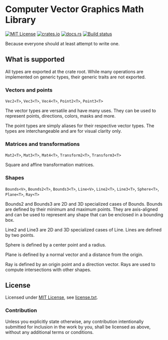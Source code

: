 Computer Vector Graphics Math Library
=====================================

[![MIT License](https://img.shields.io/badge/License-MIT-yellow.svg)](https://opensource.org/licenses/MIT)
[![crates.io](https://img.shields.io/crates/v/cvmath.svg)](https://crates.io/crates/cvmath)
[![docs.rs](https://docs.rs/cvmath/badge.svg)](https://docs.rs/cvmath)
[![Build status](https://github.com/CasualX/cvmath/workflows/CI/badge.svg)](https://github.com/CasualX/cvmath/actions)

Because everyone should at least attempt to write one.

What is supported
-----------------

All types are exported at the crate root. While many operations are implemented on generic types, their generic traits are not exported.

### Vectors and points

`Vec2<T>`, `Vec3<T>`, `Vec4<T>`, `Point2<T>`, `Point3<T>`

The vector types are versatile and have many uses. They can be used to represent points, directions, colors, masks and more.

The point types are simply aliases for their respective vector types. The types are interchangeable and are for visual clarity only.

### Matrices and transformations

`Mat2<T>`, `Mat3<T>`, `Mat4<T>`, `Transform2<T>`, `Transform3<T>`

Square and affine transformation matrices.

### Shapes

`Bounds<V>`, `Bounds2<T>`, `Bounds3<T>`, `Line<V>`, `Line2<T>`, `Line3<T>`, `Sphere<T>`, `Plane<T>`, `Ray<T>`

Bounds2 and Bounds3 are 2D and 3D specialized cases of Bounds. Bounds are defined by their minimum and maximum points. They are axis-aligned and can be used to represent any shape that can be enclosed in a bounding box.

Line2 and Line3 are 2D and 3D specialized cases of Line. Lines are defined by two points.

Sphere is defined by a center point and a radius.

Plane is defined by a normal vector and a distance from the origin.

Ray is defined by an origin point and a direction vector. Rays are used to compute intersections with other shapes.

License
-------

Licensed under [MIT License](https://opensource.org/licenses/MIT), see [license.txt](license.txt).

### Contribution

Unless you explicitly state otherwise, any contribution intentionally submitted
for inclusion in the work by you, shall be licensed as above, without any additional terms or conditions.
